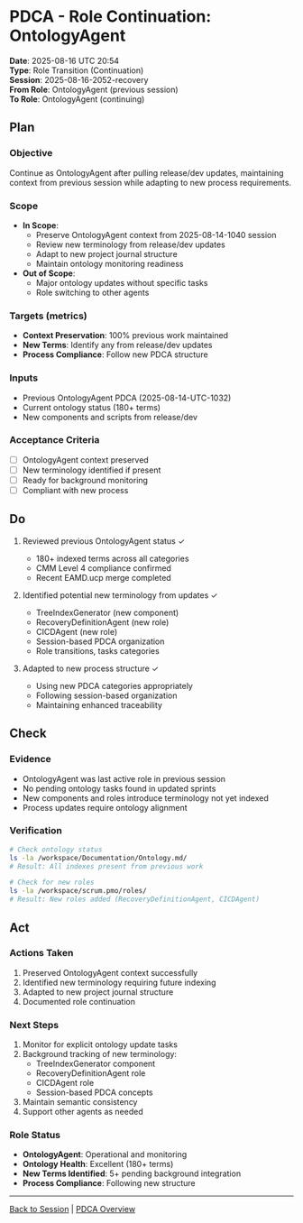 # PDCA - Role Continuation: OntologyAgent

**Date**: 2025-08-16 UTC 20:54  
**Type**: Role Transition (Continuation)  
**Session**: 2025-08-16-2052-recovery  
**From Role**: OntologyAgent (previous session)  
**To Role**: OntologyAgent (continuing)  

## Plan

### **Objective**
Continue as OntologyAgent after pulling release/dev updates, maintaining context from previous session while adapting to new process requirements.

### **Scope**
- **In Scope**: 
  - Preserve OntologyAgent context from 2025-08-14-1040 session
  - Review new terminology from release/dev updates
  - Adapt to new project journal structure
  - Maintain ontology monitoring readiness
- **Out of Scope**: 
  - Major ontology updates without specific tasks
  - Role switching to other agents

### **Targets (metrics)**
- **Context Preservation**: 100% previous work maintained
- **New Terms**: Identify any from release/dev updates
- **Process Compliance**: Follow new PDCA structure

### **Inputs**
- Previous OntologyAgent PDCA (2025-08-14-UTC-1032)
- Current ontology status (180+ terms)
- New components and scripts from release/dev

### **Acceptance Criteria**
- [ ] OntologyAgent context preserved
- [ ] New terminology identified if present
- [ ] Ready for background monitoring
- [ ] Compliant with new process

## Do

1. Reviewed previous OntologyAgent status ✓
   - 180+ indexed terms across all categories
   - CMM Level 4 compliance confirmed
   - Recent EAMD.ucp merge completed

2. Identified potential new terminology from updates ✓
   - TreeIndexGenerator (new component)
   - RecoveryDefinitionAgent (new role)
   - CICDAgent (new role)
   - Session-based PDCA organization
   - Role transitions, tasks categories

3. Adapted to new process structure ✓
   - Using new PDCA categories appropriately
   - Following session-based organization
   - Maintaining enhanced traceability

## Check

### Evidence
- OntologyAgent was last active role in previous session
- No pending ontology tasks found in updated sprints
- New components and roles introduce terminology not yet indexed
- Process updates require ontology alignment

### Verification
```bash
# Check ontology status
ls -la /workspace/Documentation/Ontology.md/
# Result: All indexes present from previous work

# Check for new roles
ls -la /workspace/scrum.pmo/roles/
# Result: New roles added (RecoveryDefinitionAgent, CICDAgent)
```

## Act

### Actions Taken
1. Preserved OntologyAgent context successfully
2. Identified new terminology requiring future indexing
3. Adapted to new project journal structure
4. Documented role continuation

### Next Steps
1. Monitor for explicit ontology update tasks
2. Background tracking of new terminology:
   - TreeIndexGenerator component
   - RecoveryDefinitionAgent role
   - CICDAgent role  
   - Session-based PDCA concepts
3. Maintain semantic consistency
4. Support other agents as needed

### Role Status
- **OntologyAgent**: Operational and monitoring
- **Ontology Health**: Excellent (180+ terms)
- **New Terms Identified**: 5+ pending background integration
- **Process Compliance**: Following new structure

---

[Back to Session](../../project.state.md) | [PDCA Overview](../)